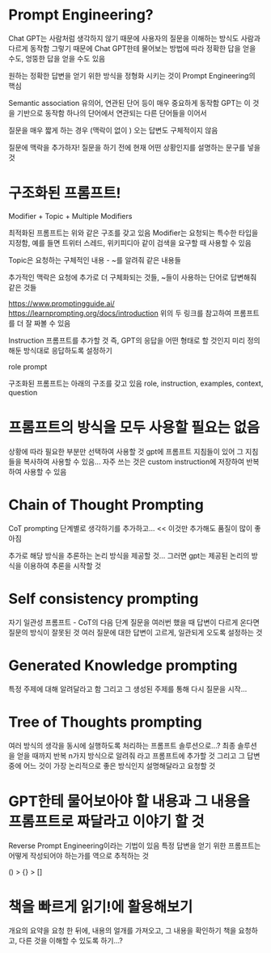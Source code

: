# Prompt Engineering?
Chat GPT는 사람처럼 생각하지 않기 때문에 사용자의 질문을 이해하는 방식도 사람과 다르게 동작함
그렇기 때문에 Chat GPT한테 물어보는 방법에 따라 정확한 답을 얻을 수도, 엉뚱한 답을 얻을 수도 있음

원하는 정확한 답변을 얻기 위한 방식을 정형화 시키는 것이 Prompt Engineering의 핵심

Semantic association
유의어, 연관된 단어 등이 매우 중요하게 동작함
GPT는 이 것을 기반으로 동작함
하나의 단어에서 연관되는 다른 단어들을 이어서


질문을 매우 짧게 하는 경우 (맥락이 없이 )
오는 답변도 구체적이지 않음

질문에 맥락을 추가하자! 질문을 하기 전에 현재 어떤 상황인지를 설명하는 문구를 넣을 것

# 구조화된 프롬프트!
Modifier + Topic + Multiple Modifiers

최적화된 프롬프트는 위와 같은 구조를 갖고 있음
Modifier는 요청되는 특수한 타입을 지정함, 예를 들면 트위터 스레드, 위키피디아 같이 검색을 요구할 때 사용할 수 있음

Topic은 요청하는 구체적인 내용 - ~를 알려줘 같은 내용들

추가적인 맥락은 요청에 추가로 더 구체화되는 것들, ~들이 사용하는 단어로 답변해줘 같은 것들

https://www.promptingguide.ai/
https://learnprompting.org/docs/introduction
위의 두 링크를 참고하여 프롬프트를 더 잘 짜볼 수 있음

Instruction 프롬프트를 추가할 것
즉, GPT의 응답을 어떤 형태로 할 것인지 미리 정의해둔 방식대로 응답하도록 설정하기

role prompt

구조화된 프롬프트는 아래의 구조를 갖고 있음
role, instruction, examples, context, question

# 프롬프트의 방식을 모두 사용할 필요는 없음
상황에 따라 필요한 부분만 선택하여 사용할 것
gpt에 프롬프트 지침들이 있어 그 지침들을 복사하여 사용할 수 있음...
자주 쓰는 것은 custom instruction에 저장하여 반복하여 사용할 수 있음

# Chain of Thought Prompting
CoT prompting
단계별로 생각하기를 추가하고... << 이것만 추가해도 품질이 많이 좋아짐

추가로 해당 방식을 추론하는 논리 방식을 제공할 것... 그러면 gpt는 제공된 논리의 방식을 이용하여 추론을 시작할 것

# Self consistency prompting
자기 일관성 프롬프트 - CoT의 다음 단계
질문을 여러번 했을 때 답변이 다르게 온다면 질문의 방식이 잘못된 것
여러 질문에 대한 답변이 고르게, 일관되게 오도록 설정하는 것

# Generated Knowledge prompting
특정 주제에 대해 알려달라고 함
그리고 그 생성된 주제를 통해 다시 질문을 시작...

# Tree of Thoughts prompting
여러 방식의 생각을 동시에 실행하도록 처리하는 프롬프트
솔루션으로...?
최종 솔루션을 얻을 때까지 반복
n가지 방식으로 알려줘 라고 프롬프트에 추가할 것
그리고 그 답변 중에 어느 것이 가장 논리적으로 좋은 방식인지 설명해달라고 요청할 것

# GPT한테 물어보아야 할 내용과 그 내용을 프롬프트로 짜달라고 이야기 할 것

Reverse Prompt Engineering이라는 기법이 있음
특정 답변을 얻기 위한 프롬프트는 어떻게 작성되어야 하는가를 역으로 추적하는 것

() > {} > []

# 책을 빠르게 읽기!에 활용해보기
개요의 요약을 요청 한 뒤에, 내용의 얼개를 가져오고, 그 내용을 확인하기
책을 요청하고, 다른 것을 이해할 수 있도록 하기...?
